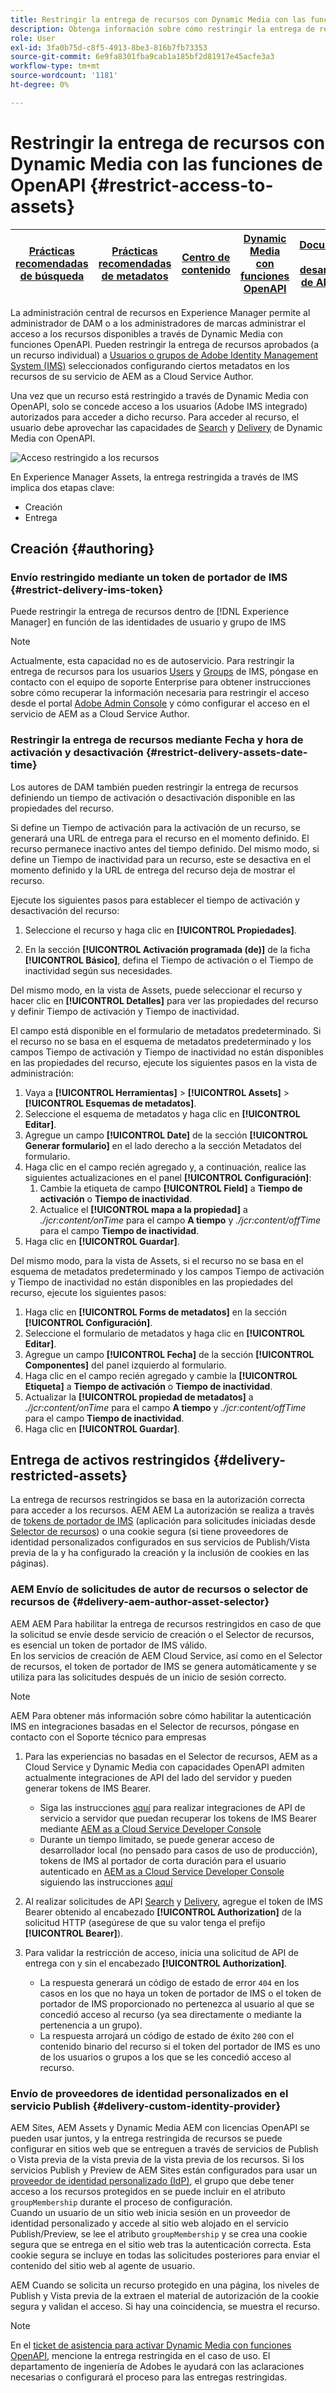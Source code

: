 ```yaml
---
title: Restringir la entrega de recursos con Dynamic Media con las funciones de OpenAPI
description: Obtenga información sobre cómo restringir la entrega de recursos con las funciones de OpenAPI.
role: User
exl-id: 3fa0b75d-c8f5-4913-8be3-816b7fb73353
source-git-commit: 6e9fa8301fba9cab1a185bf2d81917e45acfe3a3
workflow-type: tm+mt
source-wordcount: '1181'
ht-degree: 0%

---
```


# Restringir la entrega de recursos con Dynamic Media con las funciones de OpenAPI {#restrict-access-to-assets}

| [Prácticas recomendadas de búsqueda](/help/assets/search-best-practices.md) | [Prácticas recomendadas de metadatos](/help/assets/metadata-best-practices.md) | [Centro de contenido](/help/assets/product-overview.md) | [Dynamic Media con funciones OpenAPI](/help/assets/dynamic-media-open-apis-overview.md) | [Documentación para desarrolladores de AEM Assets](https://developer.adobe.com/experience-cloud/experience-manager-apis/) |
| ------------- | --------------------------- |---------|----|-----|

La administración central de recursos en Experience Manager permite al administrador de DAM o a los administradores de marcas administrar el acceso a los recursos disponibles a través de Dynamic Media con funciones OpenAPI. Pueden restringir la entrega de recursos aprobados (a un recurso individual) a [Usuarios o grupos de Adobe Identity Management System (IMS)](https://helpx.adobe.com/in/enterprise/using/users.html#user-mgt-strategy) seleccionados configurando ciertos metadatos en los recursos de su servicio de AEM as a Cloud Service Author.

Una vez que un recurso está restringido a través de Dynamic Media con OpenAPI, solo se concede acceso a los usuarios (Adobe IMS integrado) autorizados para acceder a dicho recurso. Para acceder al recurso, el usuario debe aprovechar las capacidades de [Search](search-assets-api.md) y [Delivery](deliver-assets-apis.md) de Dynamic Media con OpenAPI.

![Acceso restringido a los recursos](/help/assets/assets/restricted-access.png)

En Experience Manager Assets, la entrega restringida a través de IMS implica dos etapas clave:

* Creación
* Entrega

## Creación {#authoring}

### Envío restringido mediante un token de portador de IMS {#restrict-delivery-ims-token}

Puede restringir la entrega de recursos dentro de [!DNL Experience Manager] en función de las identidades de usuario y grupo de IMS

>[!NOTE]
>
> Actualmente, esta capacidad no es de autoservicio. Para restringir la entrega de recursos para los usuarios [Users](https://helpx.adobe.com/in/enterprise/using/manage-directory-users.html) y [Groups](https://helpx.adobe.com/in/enterprise/using/user-groups.html) de IMS, póngase en contacto con el equipo de soporte Enterprise para obtener instrucciones sobre cómo recuperar la información necesaria para restringir el acceso desde el portal [Adobe Admin Console](https://adminconsole.adobe.com/) y cómo configurar el acceso en el servicio de AEM as a Cloud Service Author.

### Restringir la entrega de recursos mediante Fecha y hora de activación y desactivación {#restrict-delivery-assets-date-time}

Los autores de DAM también pueden restringir la entrega de recursos definiendo un tiempo de activación o desactivación disponible en las propiedades del recurso.

Si define un Tiempo de activación para la activación de un recurso, se generará una URL de entrega para el recurso en el momento definido. El recurso permanece inactivo antes del tiempo definido. Del mismo modo, si define un Tiempo de inactividad para un recurso, este se desactiva en el momento definido y la URL de entrega del recurso deja de mostrar el recurso.

Ejecute los siguientes pasos para establecer el tiempo de activación y desactivación del recurso:

1. Seleccione el recurso y haga clic en **[!UICONTROL Propiedades]**.

1. En la sección **[!UICONTROL Activación programada (de)]** de la ficha **[!UICONTROL Básico]**, defina el Tiempo de activación o el Tiempo de inactividad según sus necesidades.

Del mismo modo, en la vista de Assets, puede seleccionar el recurso y hacer clic en **[!UICONTROL Detalles]** para ver las propiedades del recurso y definir Tiempo de activación y Tiempo de inactividad.

El campo está disponible en el formulario de metadatos predeterminado. Si el recurso no se basa en el esquema de metadatos predeterminado y los campos Tiempo de activación y Tiempo de inactividad no están disponibles en las propiedades del recurso, ejecute los siguientes pasos en la vista de administración:

1. Vaya a **[!UICONTROL Herramientas]** > **[!UICONTROL Assets]** > **[!UICONTROL Esquemas de metadatos]**.
1. Seleccione el esquema de metadatos y haga clic en **[!UICONTROL Editar]**.
1. Agregue un campo **[!UICONTROL Date]** de la sección **[!UICONTROL Generar formulario]** en el lado derecho a la sección Metadatos del formulario.
1. Haga clic en el campo recién agregado y, a continuación, realice las siguientes actualizaciones en el panel **[!UICONTROL Configuración]**:
   1. Cambie la etiqueta de campo **[!UICONTROL Field]** a **Tiempo de activación** o **Tiempo de inactividad**.
   1. Actualice el **[!UICONTROL mapa a la propiedad]** a _./jcr:content/onTime_ para el campo **A tiempo** y _./jcr:content/offTime_ para el campo **Tiempo de inactividad**.
1. Haga clic en **[!UICONTROL Guardar]**.

Del mismo modo, para la vista de Assets, si el recurso no se basa en el esquema de metadatos predeterminado y los campos Tiempo de activación y Tiempo de inactividad no están disponibles en las propiedades del recurso, ejecute los siguientes pasos:

1. Haga clic en **[!UICONTROL Forms de metadatos]** en la sección **[!UICONTROL Configuración]**.
1. Seleccione el formulario de metadatos y haga clic en **[!UICONTROL Editar]**.
1. Agregue un campo **[!UICONTROL Fecha]** de la sección **[!UICONTROL Componentes]** del panel izquierdo al formulario.
1. Haga clic en el campo recién agregado y cambie la **[!UICONTROL Etiqueta]** a **Tiempo de activación** o **Tiempo de inactividad**.
1. Actualizar la **[!UICONTROL propiedad de metadatos]** a _./jcr:content/onTime_ para el campo **A tiempo** y _./jcr:content/offTime_ para el campo **Tiempo de inactividad**.
1. Haga clic en **[!UICONTROL Guardar]**.



## Entrega de activos restringidos {#delivery-restricted-assets}

La entrega de recursos restringidos se basa en la autorización correcta para acceder a los recursos. AEM AEM La autorización se realiza a través de [tokens de portador de IMS](https://developer.adobe.com/developer-console/docs/guides/authentication/UserAuthentication/IMS/) (aplicación para solicitudes iniciadas desde [Selector de recursos](https://experienceleague.adobe.com/en/docs/experience-manager-cloud-service/content/assets/manage/asset-selector/overview-asset-selector)) o una cookie segura (si tiene proveedores de identidad personalizados configurados en sus servicios de Publish/Vista previa de la y ha configurado la creación y la inclusión de cookies en las páginas).

### AEM Envío de solicitudes de autor de recursos o selector de recursos de {#delivery-aem-author-asset-selector}

AEM AEM Para habilitar la entrega de recursos restringidos en caso de que la solicitud se envíe desde servicio de creación o el Selector de recursos, es esencial un token de portador de IMS válido.\
En los servicios de creación de AEM Cloud Service, así como en el Selector de recursos, el token de portador de IMS se genera automáticamente y se utiliza para las solicitudes después de un inicio de sesión correcto.

>[!NOTE]
>
>AEM Para obtener más información sobre cómo habilitar la autenticación IMS en integraciones basadas en el Selector de recursos, póngase en contacto con el Soporte técnico para empresas

1. Para las experiencias no basadas en el Selector de recursos, AEM as a Cloud Service y Dynamic Media con capacidades OpenAPI admiten actualmente integraciones de API del lado del servidor y pueden generar tokens de IMS Bearer.
   * Siga las instrucciones [aquí](https://experienceleague.adobe.com/en/docs/experience-manager-cloud-service/content/implementing/developing/generating-access-tokens-for-server-side-apis#the-server-to-server-flow) para realizar integraciones de API de servicio a servidor que puedan recuperar los tokens de IMS Bearer mediante [AEM as a Cloud Service Developer Console](https://experienceleague.adobe.com/en/docs/experience-manager-cloud-service/content/implementing/developing/development-guidelines#crxde-lite-and-developer-console)
   * Durante un tiempo limitado, se puede generar acceso de desarrollador local (no pensado para casos de uso de producción), tokens de IMS al portador de corta duración para el usuario autenticado en [AEM as a Cloud Service Developer Console](https://experienceleague.adobe.com/en/docs/experience-manager-cloud-service/content/implementing/developing/development-guidelines#crxde-lite-and-developer-console) siguiendo las instrucciones [aquí](https://experienceleague.adobe.com/en/docs/experience-manager-cloud-service/content/implementing/developing/generating-access-tokens-for-server-side-apis#developer-flow)

1. Al realizar solicitudes de API [Search](search-assets-api.md) y [Delivery](deliver-assets-apis.md), agregue el token de IMS Bearer obtenido al encabezado **[!UICONTROL Authorization]** de la solicitud HTTP (asegúrese de que su valor tenga el prefijo **[!UICONTROL Bearer]**).

1. Para validar la restricción de acceso, inicia una solicitud de API de entrega con y sin el encabezado **[!UICONTROL Authorization]**.
   * La respuesta generará un código de estado de error `404` en los casos en los que no haya un token de portador de IMS o el token de portador de IMS proporcionado no pertenezca al usuario al que se concedió acceso al recurso (ya sea directamente o mediante la pertenencia a un grupo).
   * La respuesta arrojará un código de estado de éxito `200` con el contenido binario del recurso si el token del portador de IMS es uno de los usuarios o grupos a los que se les concedió acceso al recurso.

### Envío de proveedores de identidad personalizados en el servicio Publish {#delivery-custom-identity-provider}

AEM Sites, AEM Assets y Dynamic Media AEM con licencias OpenAPI se pueden usar juntos, y la entrega restringida de recursos se puede configurar en sitios web que se entreguen a través de servicios de Publish o Vista previa de la vista previa de la vista previa de los recursos.
Si los servicios Publish y Preview de AEM Sites están configurados para usar un [proveedor de identidad personalizado (IdP)](https://experienceleague.adobe.com/en/docs/experience-manager-learn/cloud-service/authentication/saml-2-0), el grupo que debe tener acceso a los recursos protegidos en se puede incluir en el atributo `groupMembership` durante el proceso de configuración.\
Cuando un usuario de un sitio web inicia sesión en un proveedor de identidad personalizado y accede al sitio web alojado en el servicio Publish/Preview, se lee el atributo `groupMembership` y se crea una cookie segura que se entrega en el sitio web tras la autenticación correcta. Esta cookie segura se incluye en todas las solicitudes posteriores para enviar el contenido del sitio web al agente de usuario.

AEM Cuando se solicita un recurso protegido en una página, los niveles de Publish y Vista previa de la extraen el material de autorización de la cookie segura y validan el acceso. Si hay una coincidencia, se muestra el recurso.

>[!NOTE]
>
> En el [ticket de asistencia para activar Dynamic Media con funciones OpenAPI](/help/assets/dynamic-media-open-apis-overview.md#how-to-enable-the-dynamic-media-with-openapi-capabilities), mencione la entrega restringida en el caso de uso. El departamento de ingeniería de Adobes le ayudará con las aclaraciones necesarias o configurará el proceso para las entregas restringidas.